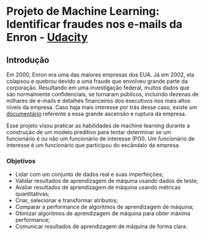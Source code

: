 # Projeto de Machine Learning: Identificar fraudes nos e-mails da Enron - [Udacity](https://www.udacity.com/)

## Introdução
Em 2000, Enron era uma das maiores empresas dos EUA. Já em 2002, ela colapsou e quebrou devido a uma fraude que envolveu grande parte da corporação. Resultando em uma investigação federal, muitos dados que são normalmente confidenciais, se tornaram públicos, incluindo dezenas de milhares de e-mails e detalhes financeiros dos executivos nos mais altos níveis da empresa. Caso haja mais interesse por trás desse caso, existe um [documentário](https://en.wikipedia.org/wiki/Enron:_The_Smartest_Guys_in_the_Room) referente a essa grande ascensão e ruptura da empresa.

Esse projeto visou praticar as habilidades de machine learning durante a construção de um modelo preditivo para tentar determinar se um funcionário é ou não um funcionário de interesse (POI). Um funcionário de interesse é um funcionário que participou do escândalo da empresa.

### Objetivos
* Lidar com um conjunto de dados real e suas imperfeições;
* Validar resultados de aprendizagem de máquina usando dados de teste;
* Avaliar resultados de aprendizagem de máquina usando métricas quantitativas;
* Criar, selecionar e transformar atributos;
* Comparar a performance de algoritmos de aprendizagem de máquina;
* Otimizar algoritmos de aprendizagem de máquina para obter máxima performance;
* Comunicar resultados de aprendizagem de máquina de forma clara.
